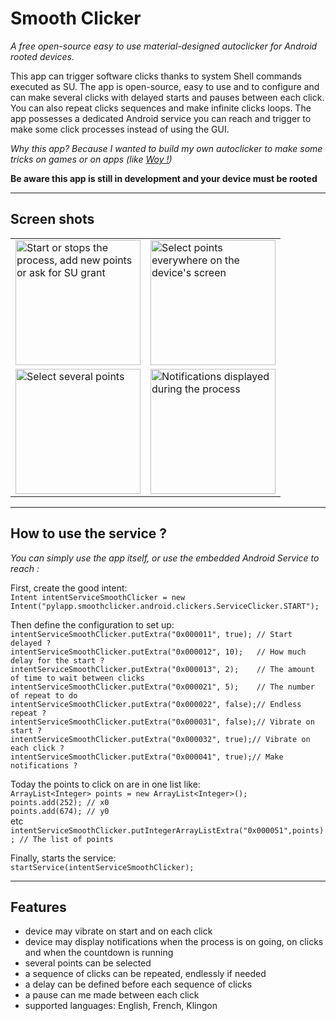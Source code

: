 # Smooth Clicker
_A free open-source easy to use material-designed autoclicker for Android rooted devices._

This app can trigger software clicks thanks to system Shell commands executed as SU.
The app is open-source, easy to use and to configure and can make several clicks with delayed starts and pauses between each click.
You can also repeat clicks sequences and make infinite clicks loops.
The app possesses a dedicated Android service you can reach and trigger to make some click processes instead of using the GUI.

_Why this app? Because I wanted to build my own autoclicker to make some tricks on games or on apps (like <a href="https://play.google.com/store/apps/details?id=com.mlt.woy&hl=fr">Woy !</a>)_

**Be aware this app is still in development and your device must be rooted**

***
## Screen shots
<table>
<tr>
<td>
<img src="https://github.com/pylapp/SmoothClicker/blob/master/app/dev/misc/ui_v1.8.0/ui_snackbar_arcmenu_en.png" alt="Start or stops the process, add new points or ask for SU grant" title="Start or stops the process, add new points or ask for SU grant" width="200">
</td>
<td>
<img src="https://github.com/pylapp/SmoothClicker/blob/master/app/dev/misc/ui_v1.8.0/select_multipoint_en_1.png" alt="Select points everywhere on the device's screen" title="Select points everywhere on the device's screen" width="200">
</td>
</tr>
<tr>
<td>
<img src="https://github.com/pylapp/SmoothClicker/blob/master/app/dev/misc/ui_v1.8.0/select_multipoint_en_2.png" alt="Select several points" title="Select several points" width="200">
</td>
<td>
<img src="https://github.com/pylapp/SmoothClicker/blob/master/app/dev/misc/ui_v1.8.0/notification_on_going.png" alt="Notifications displayed during the process" title="Notifications displayed during the process" width="200">
</td>
</tr>
</table>

***
## How to use the service ?

_You can simply use the app itself, or use the embedded Android Service to reach :_

First, create the good intent:<br/>
`Intent intentServiceSmoothClicker = new Intent("pylapp.smoothclicker.android.clickers.ServiceClicker.START");`

Then define the configuration to set up:<br/>
`intentServiceSmoothClicker.putExtra("0x000011", true); // Start delayed ?`<br/>
`intentServiceSmoothClicker.putExtra("0x000012", 10);   // How much delay for the start ?`<br/>
`intentServiceSmoothClicker.putExtra("0x000013", 2);    // The amount of time to wait between clicks`<br/>
`intentServiceSmoothClicker.putExtra("0x000021", 5);    // The number of repeat to do`<br/>
`intentServiceSmoothClicker.putExtra("0x000022", false);// Endless repeat ?`<br/>
`intentServiceSmoothClicker.putExtra("0x000031", false);// Vibrate on start ?`<br/>
`intentServiceSmoothClicker.putExtra("0x000032", true);// Vibrate on each click ?`<br/>
`intentServiceSmoothClicker.putExtra("0x000041", true);// Make notifications ?`<br/>

Today the points to click on are in one list like:<br/>
`ArrayList<Integer> points = new ArrayList<Integer>();`<br/>
`points.add(252); // x0`<br/>
`points.add(674); // y0`<br/>
etc<br/>
`intentServiceSmoothClicker.putIntegerArrayListExtra("0x000051",points); // The list of points`<br/>

Finally, starts the service: <br/>
`startService(intentServiceSmoothClicker);`


***
## Features
* device may vibrate on start and on each click
* device may display notifications when the process is on going, on clicks and when the countdown is running
* several points can be selected
* a sequence of clicks can be repeated, endlessly if needed
* a delay can be defined before each sequence of clicks
* a pause can me made between each click
* supported languages: English, French, Klingon
